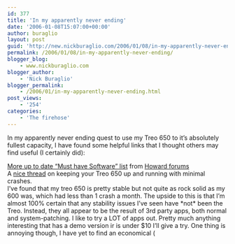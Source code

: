 ```yaml
---
id: 377
title: 'In my apparently never ending'
date: '2006-01-08T15:07:00+00:00'
author: buraglio
layout: post
guid: 'http://new.nickburaglio.com/2006/01/08/in-my-apparently-never-ending/'
permalink: /2006/01/08/in-my-apparently-never-ending/
blogger_blog:
    - www.nickburaglio.com
blogger_author:
    - 'Nick Buraglio'
blogger_permalink:
    - /2006/01/in-my-apparently-never-ending.html
post_views:
    - '254'
categories:
    - 'The firehose'
---
```


<div></div>In my apparently never ending quest to use my Treo 650 to it’s absolutely fullest capacity, I have found some helpful links that I thought others may find useful (I certainly did):

[More up to date “Must have Software” list](http://howardforums.com/showthread.php?t=800367) from [Howard forums](http://howardforums.com/)  
A [nice thread](http://www.spug.net/showthread.php?p=750087) on keeping your Treo 650 up and running with minimal crashes.  
I’ve found that my treo 650 is pretty stable but not quite as rock solid as my 600 was, which had less than 1 crash a month. The upside to this is that I’m almost 100% certain that any stability issues I’ve seen have \*not\* been the Treo. Instead, they all appear to be the result of 3rd party apps, both normal and system-patching. I like to try a LOT of apps out. Pretty much anything interesting that has a demo version ir is under $10 I’ll give a try. One thing is annoying though, I have yet to find an economical (